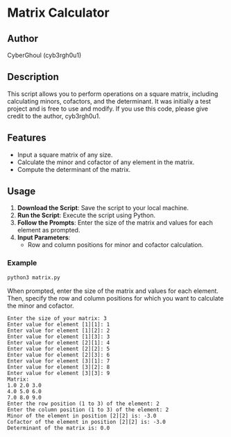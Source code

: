 # Matrix Calculator

## Author
CyberGhoul (cyb3rgh0u1)

## Description
This script allows you to perform operations on a square matrix, including calculating minors, cofactors, and the determinant. It was initially a test project and is free to use and modify. If you use this code, please give credit to the author, cyb3rgh0u1.

## Features
- Input a square matrix of any size.
- Calculate the minor and cofactor of any element in the matrix.
- Compute the determinant of the matrix.

## Usage
1. **Download the Script**: Save the script to your local machine.
2. **Run the Script**: Execute the script using Python.
3. **Follow the Prompts**: Enter the size of the matrix and values for each element as prompted.
4. **Input Parameters**:
    - Row and column positions for minor and cofactor calculation.

### Example
```bash
python3 matrix.py
```
When prompted, enter the size of the matrix and values for each element. Then, specify the row and column positions for which you want to calculate the minor and cofactor.
```plaintext
Enter the size of your matrix: 3
Enter value for element [1][1]: 1
Enter value for element [1][2]: 2
Enter value for element [1][3]: 3
Enter value for element [2][1]: 4
Enter value for element [2][2]: 5
Enter value for element [2][3]: 6
Enter value for element [3][1]: 7
Enter value for element [3][2]: 8
Enter value for element [3][3]: 9
Matrix:
1.0 2.0 3.0
4.0 5.0 6.0
7.0 8.0 9.0
Enter the row position (1 to 3) of the element: 2
Enter the column position (1 to 3) of the element: 2
Minor of the element in position [2][2] is: -3.0
Cofactor of the element in position [2][2] is: -3.0
Determinant of the matrix is: 0.0
```



